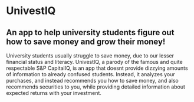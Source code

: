 # UnivestIQ

## An app to help university students figure out how to save money and grow their money!

University students usually struggle to save money, due to our lesser financial status and literacy. UnivestIQ, a parody of the famous and quite respectable S&P CapitalIQ, is an app that doesnt provide dizzying amounts of information to already confused students. Instead, it analyzes your purchases, and instead recommends you how to save money, and also recommends securities to you, while providing detailed information about expected returns with your investment.
